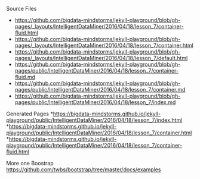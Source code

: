 Source Files

* https://github.com/bigdata-mindstorms/jekyll-playground/blob/gh-pages/_layouts/IntelligentDataMiner/2016/04/18/lesson_7/container-fluid.html
* https://github.com/bigdata-mindstorms/jekyll-playground/blob/gh-pages/_layouts/IntelligentDataMiner/2016/04/18/lesson_7/container.html
* https://github.com/bigdata-mindstorms/jekyll-playground/blob/gh-pages/_layouts/IntelligentDataMiner/2016/04/18/lesson_7/default.html
* https://github.com/bigdata-mindstorms/jekyll-playground/blob/gh-pages/public/IntelligentDataMiner/2016/04/18/lesson_7/container-fluid.md
* https://github.com/bigdata-mindstorms/jekyll-playground/blob/gh-pages/public/IntelligentDataMiner/2016/04/18/lesson_7/container.md
* https://github.com/bigdata-mindstorms/jekyll-playground/blob/gh-pages/public/IntelligentDataMiner/2016/04/18/lesson_7/index.md

Generated Pages
*https://bigdata-mindstorms.github.io/jekyll-playground/public/IntelligentDataMiner/2016/04/18/lesson_7/index.html
*https://bigdata-mindstorms.github.io/jekyll-playground/public/IntelligentDataMiner/2016/04/18/lesson_7/container.html
*https://bigdata-mindstorms.github.io/jekyll-playground/public/IntelligentDataMiner/2016/04/18/lesson_7/container-fluid.html

More one Boostrap
https://github.com/twbs/bootstrap/tree/master/docs/examples
